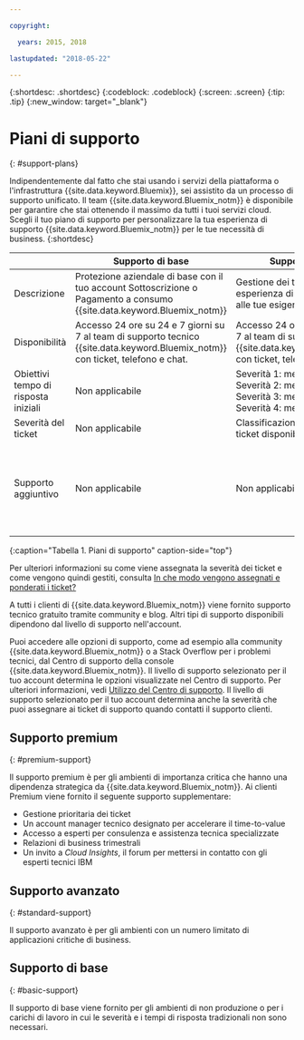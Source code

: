 ```yaml
---

copyright:

  years: 2015, 2018

lastupdated: "2018-05-22"

---
```



{:shortdesc: .shortdesc}
{:codeblock: .codeblock}
{:screen: .screen}
{:tip: .tip}
{:new_window: target="_blank"}

# Piani di supporto
{: #support-plans}

Indipendentemente dal fatto che stai usando i servizi della piattaforma o l'infrastruttura {{site.data.keyword.Bluemix}}, sei assistito da un processo di supporto unificato. Il team {{site.data.keyword.Bluemix_notm}} è disponibile per garantire che stai ottenendo il massimo da tutti i tuoi servizi cloud. Scegli il tuo piano di supporto per personalizzare la tua esperienza di supporto {{site.data.keyword.Bluemix_notm}} per le tue necessità di business.
{:shortdesc}

|  | Supporto di base | Supporto avanzato | Supporto premium |
|-------------|-------------|-------------|-------------|
| Descrizione |	Protezione aziendale di base con il tuo account Sottoscrizione o Pagamento a consumo {{site.data.keyword.Bluemix_notm}} | Gestione dei ticket prioritaria ed esperienza di supporto allineata alle tue esigenze di business | Coinvolgimento del cliente allineato con i risultati aziendali per accelerare il time-to-value |
| Disponibilità | Accesso 24 ore su 24 e 7 giorni su 7 al team di supporto tecnico {{site.data.keyword.Bluemix_notm}} con ticket, telefono e chat. | Accesso 24 ore su 24 e 7 giorni su 7 al team di supporto tecnico {{site.data.keyword.Bluemix_notm}} con ticket, telefono e chat. | Accesso 24 ore su 24 e 7 giorni su 7 al team di supporto tecnico {{site.data.keyword.Bluemix_notm}} con ticket, telefono e chat. |
| Obiettivi tempo di risposta iniziali | Non applicabile | Severità 1: meno di un'ora <br />Severità 2: meno di due ore <br />Severità 3: meno di quattro ore <br />Severità 4: meno di otto ore | Severità 1: meno di un'ora <br />Severità 2: meno di 90 minuti <br />Severità 3: meno di due ore <br />Severità 4: meno di quattro ore |
| Severità del ticket | Non applicabile | Classificazione della severità del ticket disponibile | Classificazione della severità del ticket disponibile |
| Supporto aggiuntivo | Non applicabile | Non applicabile | Account manager tecnico assegnato <br /><br />Relazioni di business trimestrali<br /><br />Accesso ad esperti<br /><br />Invito a *Cloud Insights* |
{:caption="Tabella 1. Piani di supporto" caption-side="top"}

Per ulteriori informazioni su come viene assegnata la severità dei ticket e come vengono quindi gestiti, consulta [In che modo vengono assegnati e ponderati i ticket?](/docs/get-support/ticketweight.html)

A tutti i clienti di {{site.data.keyword.Bluemix_notm}} viene fornito supporto tecnico gratuito tramite community e blog. Altri tipi di supporto disponibili dipendono dal livello di supporto nell'account.

Puoi accedere alle opzioni di supporto, come ad esempio alla community {{site.data.keyword.Bluemix_notm}} o a Stack Overflow per i problemi tecnici, dal Centro di supporto della console {{site.data.keyword.Bluemix_notm}}. Il livello di supporto selezionato per il tuo account determina le opzioni visualizzate nel Centro di supporto. Per ulteriori informazioni, vedi [Utilizzo del Centro di supporto](/docs/get-support/howtogetsupport.html#using-avatar). Il livello di supporto selezionato per il tuo account determina anche la severità che puoi assegnare ai ticket di supporto quando contatti il supporto clienti.


## Supporto premium
{: #premium-support}

Il supporto premium è per gli ambienti di importanza critica che hanno una dipendenza strategica da {{site.data.keyword.Bluemix_notm}}. Ai clienti Premium viene fornito il seguente supporto supplementare:
  * Gestione prioritaria dei ticket
  * Un account manager tecnico designato per accelerare il time-to-value
  * Accesso a esperti per consulenza e assistenza tecnica specializzate
  * Relazioni di business trimestrali
  * Un invito a *Cloud Insights*, il forum per mettersi in contatto con gli esperti tecnici IBM


## Supporto avanzato
{: #standard-support}

Il supporto avanzato è per gli ambienti con un numero limitato di applicazioni critiche di business.

## Supporto di base
{: #basic-support}

Il supporto di base viene fornito per gli ambienti di non produzione o per i carichi di lavoro in cui le severità e i tempi di risposta tradizionali non sono necessari.
